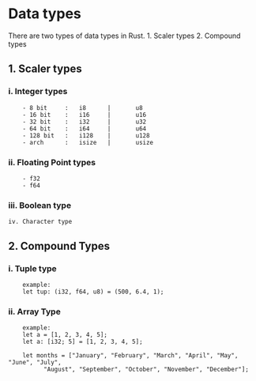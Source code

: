 
# Data types
There are two types of data types in Rust.
    1. Scaler types
    2. Compound types


## 1. Scaler types
### i. Integer types
        - 8 bit     :   i8      |       u8
        - 16 bit    :   i16     |       u16
        - 32 bit    :   i32     |       u32
        - 64 bit    :   i64     |       u64
        - 128 bit   :   i128    |       u128
        - arch      :   isize   |       usize

### ii. Floating Point types
        - f32
        - f64

### iii. Boolean type

    iv. Character type

## 2. Compound Types

### i. Tuple type
        example:
        let tup: (i32, f64, u8) = (500, 6.4, 1);

### ii. Array Type
        example:
        let a = [1, 2, 3, 4, 5];
        let a: [i32; 5] = [1, 2, 3, 4, 5];

        let months = ["January", "February", "March", "April", "May", "June", "July",
              "August", "September", "October", "November", "December"];